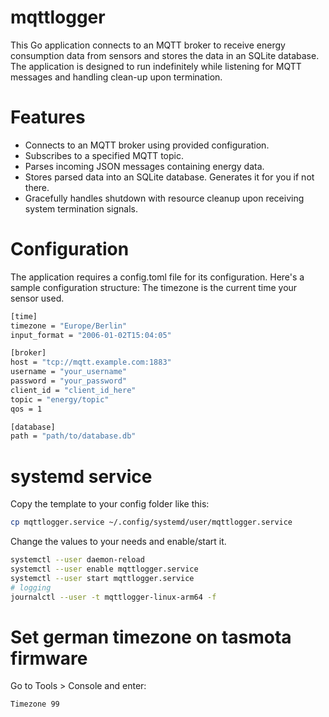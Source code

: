 # mqttlogger

This Go application connects to an MQTT broker to receive energy<br/>
consumption data from sensors and stores the data in an SQLite database.<br/>
The application is designed to run indefinitely while listening for MQTT messages and handling clean-up upon termination.<br/>

# Features

 - Connects to an MQTT broker using provided configuration.
 - Subscribes to a specified MQTT topic.
 - Parses incoming JSON messages containing energy data.
 - Stores parsed data into an SQLite database. Generates it for you if not there.
 - Gracefully handles shutdown with resource cleanup upon receiving system termination signals.

# Configuration

The application requires a config.toml file for its configuration. Here's a sample configuration structure:
The timezone is the current time your sensor used.

```bash
[time]
timezone = "Europe/Berlin"
input_format = "2006-01-02T15:04:05"

[broker]
host = "tcp://mqtt.example.com:1883"
username = "your_username"
password = "your_password"
client_id = "client_id_here"
topic = "energy/topic"
qos = 1

[database]
path = "path/to/database.db"
```

# systemd service

Copy the template to your config folder like this:

```bash
cp mqttlogger.service ~/.config/systemd/user/mqttlogger.service
```

Change the values to your needs and enable/start it.

```bash
systemctl --user daemon-reload
systemctl --user enable mqttlogger.service
systemctl --user start mqttlogger.service
# logging
journalctl --user -t mqttlogger-linux-arm64 -f
```

# Set german timezone on tasmota firmware

Go to Tools > Console and enter:
```bash
Timezone 99
```

